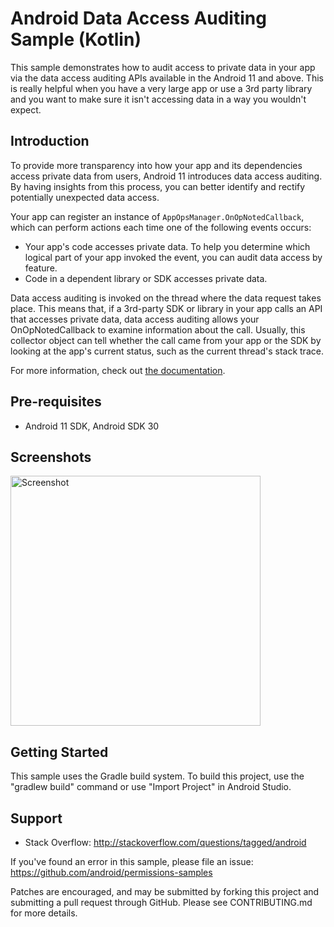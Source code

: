 
Android Data Access Auditing Sample (Kotlin)
===========================================

This sample demonstrates how to audit access to private data in your app via the data access
auditing APIs available in the Android 11 and above. This is really helpful when you have a very
large app or use a 3rd party library and you want to make sure it isn't accessing data in a way
you wouldn't expect.

Introduction
------------

To provide more transparency into how your app and its dependencies access private data from users,
Android 11 introduces data access auditing. By having insights from this process, you can better
identify and rectify potentially unexpected data access.

Your app can register an instance of `AppOpsManager.OnOpNotedCallback`, which can perform actions
each time one of the following events occurs:

- Your app's code accesses private data. To help you determine which logical part of your app
  invoked the event, you can audit data access by feature.
- Code in a dependent library or SDK accesses private data.

Data access auditing is invoked on the thread where the data request takes place. This means that,
if a 3rd-party SDK or library in your app calls an API that accesses private data, data access
auditing allows your OnOpNotedCallback to examine information about the call. Usually, this
collector object can tell whether the call came from your app or the SDK by looking at the app's
current status, such as the current thread's stack trace.

For more information, check out [the documentation](https://developer.android.com/guide/topics/data/audit-access?hl=en).

Pre-requisites
--------------

- Android 11 SDK, Android SDK 30

Screenshots
-------------

<img src="screenshots/screenshot-1.png" height="400" alt="Screenshot"/>

Getting Started
---------------

This sample uses the Gradle build system. To build this project, use the
"gradlew build" command or use "Import Project" in Android Studio.

Support
-------

- Stack Overflow: http://stackoverflow.com/questions/tagged/android

If you've found an error in this sample, please file an issue:
https://github.com/android/permissions-samples

Patches are encouraged, and may be submitted by forking this project and
submitting a pull request through GitHub. Please see CONTRIBUTING.md for more details.
